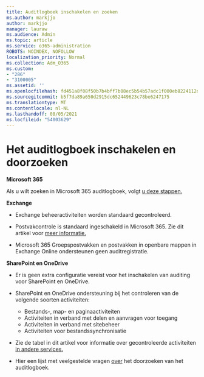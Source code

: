 ```yaml
---
title: Auditlogboek inschakelen en zoeken
ms.author: markjjo
author: markjjo
manager: lauraw
ms.audience: Admin
ms.topic: article
ms.service: o365-administration
ROBOTS: NOINDEX, NOFOLLOW
localization_priority: Normal
ms.collection: Adm_O365
ms.custom:
- "286"
- "3100005"
ms.assetid: ''
ms.openlocfilehash: fd451a8f08f50b7b4bff7b08ec5b54b57adc1f000eb8224112d84a4fb20e4359
ms.sourcegitcommit: b5f7da89a650d2915dc652449623c78be6247175
ms.translationtype: MT
ms.contentlocale: nl-NL
ms.lasthandoff: 08/05/2021
ms.locfileid: "54003629"
---
```

# <a name="enable-and-search-the-audit-log"></a>Het auditlogboek inschakelen en doorzoeken

**Microsoft 365**

Als u wilt zoeken in Microsoft 365 auditlogboek, volgt [u deze stappen.](https://docs.microsoft.com/microsoft-365/compliance/search-the-audit-log-in-security-and-compliance#search-the-audit-log)

**Exchange**

- Exchange beheeractiviteiten worden standaard gecontroleerd.

- Postvakcontrole is standaard ingeschakeld in Microsoft 365. Zie dit artikel voor [meer informatie.](https://docs.microsoft.com/microsoft-365/compliance/enable-mailbox-auditing)

- Microsoft 365 Groepspostvakken en postvakken in openbare mappen in Exchange Online ondersteunen geen auditregistratie.

**SharePoint en OneDrive**

- Er is geen extra configuratie vereist voor het inschakelen van auditing voor SharePoint en OneDrive.

- SharePoint en OneDrive ondersteuning bij het controleren van de volgende soorten activiteiten:

    - Bestands-, map- en paginaactiviteiten
    - Activiteiten in verband met delen en aanvragen voor toegang
    - Activiteiten in verband met sitebeheer
    - Activiteiten voor bestandssynchronisatie

- Zie de tabel in dit artikel voor informatie over gecontroleerde activiteiten [in andere services.](https://docs.microsoft.com/microsoft-365/compliance/search-the-audit-log-in-security-and-compliance#audited-activities)

- Hier een lijst met veelgestelde vragen [over](https://docs.microsoft.com/microsoft-365/compliance/search-the-audit-log-in-security-and-compliance#frequently-asked-questions) het doorzoeken van het auditlogboek.